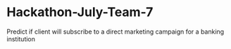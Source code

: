 # Hackathon-July-Team-7
Predict if client will subscribe to a direct marketing campaign for a banking institution
